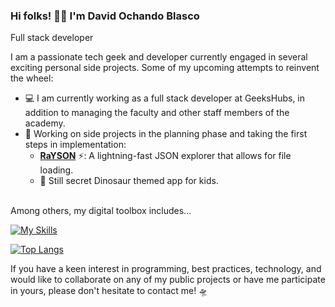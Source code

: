 ### Hi folks! 🤜🤛 I'm David Ochando Blasco
Full stack developer

I am a passionate tech geek and developer currently engaged in several exciting personal side projects. Some of my upcoming attempts to reinvent the wheel:

- 💻 I am currently working as a full stack developer at GeeksHubs, in addition to managing the faculty and other staff members of the academy.
- 🧪 Working on side projects in the planning phase and taking the first steps in implementation:
  - [**RaYSON**](https://github.com/Dave86dev/rayson) ⚡: A lightning-fast JSON explorer that allows for file loading.
  - :t-rex: Still secret Dinosaur themed app for kids.
    
<br/>
Among others, my digital toolbox includes...

[![My Skills](https://skillicons.dev/icons?i=react,laravel,mongodb,nodejs,redux,&perline=5)](https://skillicons.dev)


[![Top Langs](https://github-readme-stats.vercel.app/api/top-langs/?username=Dave86dev&layout=donut)](https://github.com/anuraghazra/github-readme-stats)

If you have a keen interest in programming, best practices, technology, and would like to collaborate on any of my public projects or have me participate in yours, please don't hesitate to contact me! 🛸
